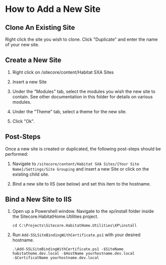 # How to Add a New Site

## Clone An Existing Site

Right click the site you wish to clone. Click "Duplicate" and enter the name of your new site.

## Create a New Site

1. Right click on /sitecore/content/Habitat SXA Sites

1. Insert a new Site

1. Under the "Modules" tab, select the modules you wish the new site to contain. See other documentation in this folder for details on various modules.

1. Under the "Theme" tab, select a theme for the new site.

1. Click "Ok".

## Post-Steps

Once a new site is created or duplicated, the following post-steps should be performed:

1. Navigate to `/sitecore/content/Habitat SXA Sites/{Your Site Name}/Settings/Site Grouping` and insert a new Site or click on the existing child site.

1. Bind a new site to IIS (see below) and set this item to the hostname.

## Bind a New Site to IIS

1. Open up a Powershell window. Navigate to the xp/install folder inside the Sitecore.HabitatHome.Utilities project.

    `cd C:\Projects\Sitecore.HabitatHome.Utilities\XP\install`

1. Run `Add-SSLSiteBindingWithCertificate.ps1` with your desired hostname.

    `.\Add-SSLSiteBindingWithCertificate.ps1 -$SiteName habitathome.dev.local -$HostName yourhostname.dev.local -$CertificatName yourhostname.dev.local`
